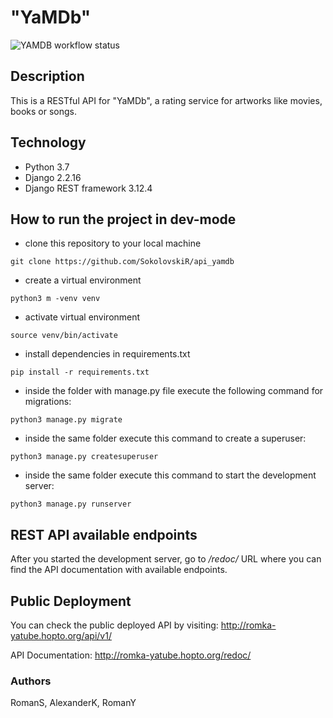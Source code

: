 # "YaMDb"

![YAMDB workflow status](https://github.com/SokolovskiR/yamdb_final/actions/workflows/yamdb_workflow.yaml/badge.svg)

## Description

This is a RESTful API for "YaMDb", a rating service for artworks like movies, books or songs.

## Technology
* Python 3.7
* Django 2.2.16
* Django REST framework 3.12.4
## How to run the project in dev-mode
- clone this repository to your local machine
```
git clone https://github.com/SokolovskiR/api_yamdb
``` 
- create a virtual environment
```
python3 m -venv venv
``` 
- activate virtual environment
```
source venv/bin/activate
``` 
- install dependencies in requirements.txt
```
pip install -r requirements.txt
``` 
- inside the folder with manage.py file execute the following command for migrations:

```
python3 manage.py migrate
```
- inside the same folder execute this command to create a superuser:
```
python3 manage.py createsuperuser
```
- inside the same folder execute this command to start the development server:
```
python3 manage.py runserver
```

## REST API available endpoints

After you started the development server, go to */redoc/* URL where you can find the API documentation with available endpoints.

## Public Deployment

You can check the public deployed API by visiting: http://romka-yatube.hopto.org/api/v1/


API Documentation: http://romka-yatube.hopto.org/redoc/

### Authors
RomanS, AlexanderK, RomanY
